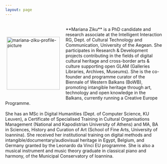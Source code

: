 ```yaml
---
layout: page
---
```


<br>
<p style="float: left;"><img src="https://mziku.github.io/images/mziku-portrait300x404px.jpg" style="float:left; margin-top:5mm; margin-right:5mm; margin-bottom:5mm; margin-left:5;" alt="mariana-ziku-profile-picture" width="170" height="auto"></p> 
**Mariana Ziku** is a PhD candidate and research associate at the Intelligent Interaction RG, Dept. of Cultural Technology and Communication, University of the Aegean. She participates in Research & Development projects contributing in the fields of digital cultural heritage and cross-border arts & culture supporting open GLAM (Galleries Libraries, Archives, Museums). She is the co-founder and programme curator of the Biennale of Western Balkans (BoWB), promoting intangible heritage through art, technology and open knowledge in the Balkans, currently running a Creative Europe Programme.
<br>
<br>
She has an MSc in Digital Humanities (Dept. of Computer Science, KU Leuven), a Certificate of Specialised Training in Cultural Organisations Management (National and Kapodistrian University of Athens) and MA, BA in Sciences, History and Curation of Art (School of Fine Arts, University of Ioannina). She received her institutional training on digital methods and intangible/documentary/audiovisual heritage in Egypt, Belgium, and Germany granted by the Leonardo da Vinci EU programme. She is also a musical instrument and music theory graduate in classical piano and harmony, of the Municipal Conservatory of Ioannina.


